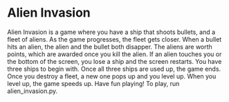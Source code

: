 # Alien Invasion 
Alien Invasion is a game where you have a ship that shoots bullets, and a fleet of aliens. As the game progresses, the fleet gets closer.
When a bullet hits an alien, the alien and the bullet both disapper. The aliens are worth points, which are awarded once you kill the alien.
If an alien touches you or the bottom of the screen, you lose a ship and the screen restarts. You have three ships to begin with. Once all three
ships are used up, the game ends. Once you destroy a fleet, a new one pops up and you level up. When you level up, the game speeds up. Have fun playing!
To play, run alien_invasion.py.
